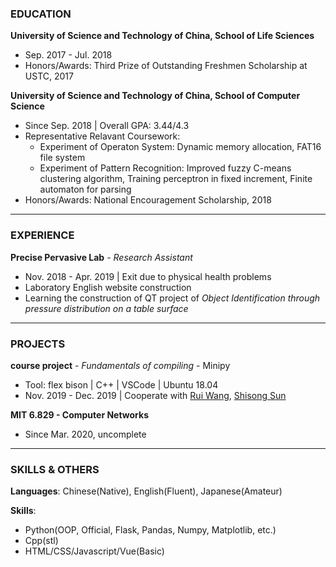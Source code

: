 ### EDUCATION

**University of Science and Technology of China, School of Life Sciences**

- Sep. 2017 - Jul. 2018
- Honors/Awards: Third Prize of Outstanding Freshmen Scholarship at USTC, 2017

**University of Science and Technology of China, School of Computer Science**

- Since Sep. 2018 \| Overall GPA: 3.44/4.3
- Representative Relavant Coursework:
  - Experiment of Operaton System: Dynamic memory allocation, FAT16 file system
  - Experiment of Pattern Recognition: Improved fuzzy C-means clustering algorithm, Training perceptron in fixed increment, Finite automaton for parsing
- Honors/Awards: National Encouragement Scholarship, 2018

***

### EXPERIENCE

**Precise Pervasive Lab** - *Research Assistant*

- Nov. 2018 - Apr. 2019 \| Exit due to physical health problems
- Laboratory English website construction
- Learning the construction of QT project of *Object Identification through pressure distribution on a table surface*

***

### PROJECTS

**course project** - *Fundamentals of compiling* - Minipy

- Tool: flex bison \| C++ \| VSCode \| Ubuntu 18.04
- Nov. 2019 - Dec. 2019 \| Cooperate with <a href="https://github.com/">Rui Wang</a>, <a href="https://github.com/">Shisong Sun</a>

**MIT 6.829 - Computer Networks**

- Since Mar. 2020, uncomplete

***

### SKILLS & OTHERS

**Languages**: Chinese(Native), English(Fluent), Japanese(Amateur)

**Skills**: 

- Python(OOP, Official, Flask, Pandas, Numpy, Matplotlib, etc.)
- Cpp(stl)
- HTML/CSS/Javascript/Vue(Basic)

